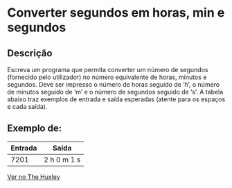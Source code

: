 # Converter segundos em horas, min e segundos

## Descrição

Escreva um programa que permita converter um número de segundos (fornecido pelo utilizador) no número equivalente de horas, minutos e segundos. Deve ser impresso o número de horas seguido de ‘h’, o número de minutos seguido de ‘m’ e o número de segundos seguido de ‘s’. A tabela abaixo traz exemplos de entrada e saída esperadas (atente para os espaços e cada saída).

## Exemplo de:

| Entrada | Saída |
| -- | -- |
| 7201 | 2 h 0 m 1 s |

[Ver no The Huxley](https://thehuxley.com/problem/700)